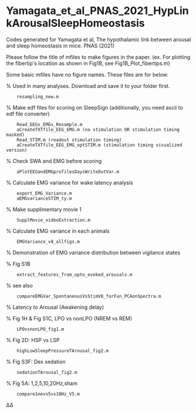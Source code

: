 # Yamagata_et_al_PNAS_2021_HypLinkArousalSleepHomeostasis
Codes generated for Yamagata et al, The hypothalamic link between arousal and sleep homeostasis in mice. PNAS (2021)



Please follow the title of mfiles to make figures in the paper.
(ex. For plotting the fibertip's location as shown in Fig1B, see Fig1B_Plot_fibertips.m)



Some basic mfiles have no figure names. These files are for below. 


% Used in many analyses. Download and save it to your folder first. 

        resampling_new.m


% Make edf files for scoring on SleepSign (additionally, you need ascii to edf file converter)

        Read_EEGs_EMGs_Resample.m
        aCreateTXTfile_EEG_EMG.m (no stimulation OR stimulation timing masked)
        Read_STIM.m (readout stimulation timing)
        aCreateTXTfile_EEG_EMG_optSTIM.m (stimulation timing visualized version)
	
	
% Check SWA and EMG before scoring	

        aPlotEEGandEMGprofilesDaysWriteOutVar.m


% Calculate EMG variance for wake latency analysis

        export_EMG_Variance.m
        aEMGvarianceSTIM_ty.m
	
	
% Make supplimentary movie 1

        SupplMovie_videoExtraction.m


% Calculate EMG variance in each animals

        EMGVariance_v8_allfigs.m
	

% Demonstration of EMG variance distribution between vigilance states

   
   % Fig S1B
   
        extract_features_from_opto_evoked_arousals.m
	
   
   % see also 
   
        compareEMGVar_SpontaneousVsStimV8_forFun_PCAonSpectra.m
	
  
% Latency to Arousal (Awakening delay)

   
   % Fig 1H & Fig S1C, LPO vs nonLPO (NREM vs REM)
   
        LPOvsnonLPO_fig1.m
	
	
  
   % Fig 2D: HSP vs LSP
   
        highLowSleepPressureTArousal_fig2.m
	
	
   
   % Fig S3F: Dex sedation
   
        sedationTArousal_fig2.m
	
	
   
   % Fig 5A: 1,2,5,10,20Hz,sham
   
        compare1nevs5vs10Hz_V5.m
 
 

Δ∆
